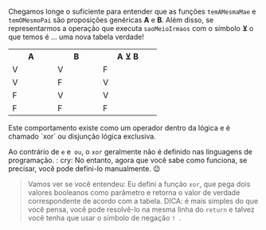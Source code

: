 Chegamos longe o suficiente para entender que as funções `temAMesmaMae` e `temOMesmoPai` são proposições genéricas **A** e **B**. Além disso, se representarmos a operação que executa `saoMeioIrmaos` com o símbolo **⊻** o que temos é ... uma nova tabela verdade!
<table class="table table-striped table-bordered table-condensed text-center">
  <tr>
    <th class ="text-center" style="width: 75px">A</th>
    <th class ="text-center" style="width: 75px">B</th>
    <th class ="text-center" style="width: 100px">A ⊻ B</th>
  </tr>
  <tr>
    <td>V</td>
    <td>V</td>
    <td>F</td>
  </tr>
  <tr>
    <td>V</td>
    <td>F</td>
    <td>V</td>
  </tr>
  <tr>
    <td>F</td>
    <td>V</td>
    <td>V</td>
  </tr>
  <tr>
    <td>F</td>
    <td>F</td>
    <td>F</td>
  </tr>
</table>
Este comportamento existe como um operador dentro da lógica e é chamado `xor` ou disjunção lógica exclusiva.
 
Ao contrário de `e` e` ou`, o `xor` geralmente não é definido nas linguagens de programação. : cry: No entanto, agora que você sabe como funciona, se precisar, você pode defini-lo manualmente. :wink:

> Vamos ver se você entendeu: Eu defini a função `xor`, que pega dois valores booleanos como parâmetro e retorna o valor de verdade correspondente de acordo com a tabela. DICA: é mais simples do que você pensa, você pode resolvê-lo na mesma linha do `return` e talvez você tenha que usar o símbolo de negação `! `.
